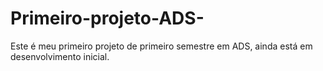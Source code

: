 # Primeiro-projeto-ADS-
Este é meu primeiro projeto de primeiro semestre em ADS, ainda está em desenvolvimento inicial.
